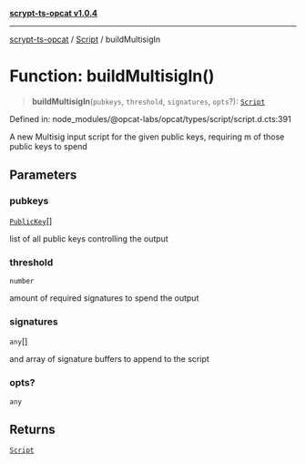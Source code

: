 [**scrypt-ts-opcat v1.0.4**](../../../README.md)

***

[scrypt-ts-opcat](../../../README.md) / [Script](../README.md) / buildMultisigIn

# Function: buildMultisigIn()

> **buildMultisigIn**(`pubkeys`, `threshold`, `signatures`, `opts`?): [`Script`](../../../classes/Script.md)

Defined in: node\_modules/@opcat-labs/opcat/types/script/script.d.cts:391

A new Multisig input script for the given public keys, requiring m of those public keys to spend

## Parameters

### pubkeys

[`PublicKey`](../../../classes/PublicKey.md)[]

list of all public keys controlling the output

### threshold

`number`

amount of required signatures to spend the output

### signatures

`any`[]

and array of signature buffers to append to the script

### opts?

`any`

## Returns

[`Script`](../../../classes/Script.md)

